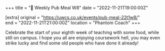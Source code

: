 +++
title = "🍔 Weekly Pub Meal W8"
date = "2022-11-21T19:00:00Z"

[extra]
original = "https://uwcs.co.uk/events/pub-meal-22t1w8/"    
end = "2022-11-21T21:00:00Z"
location = "Phantom Coach"
+++

Celebrate the start of your eighth week of teaching with some food, while still on campus. I hope you all are enjoying coursework hell, you may even strike lucky and find some old people who have done it already\!

